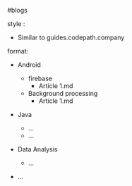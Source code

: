 #blogs

style : 
- Similar to guides.codepath.company  

format:  
  -  Android
       -  firebase  
			-  Article 1.md
       -  Background processing    
			-  Article 1.md
			
  - Java  
      - ...   
	  - ...  
	  
  - Data Analysis  
      - ...  
	  
  - ...

